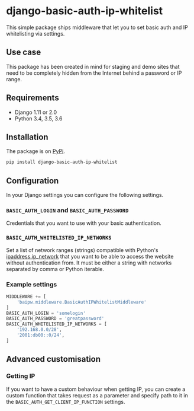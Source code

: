 # django-basic-auth-ip-whitelist
This simple package ships middleware that let you to set basic auth and IP
whitelisting via settings.

## Use case
This package has been created in mind for staging and demo sites that need to
be completely hidden from the Internet behind a password or IP range.

## Requirements
- Django 1.11 or 2.0
- Python 3.4, 3.5, 3.6

## Installation
The package is on [PyPi](https://pypi.org/project/django-basic-auth-ip-whitelist/).
```bash
pip install django-basic-auth-ip-whitelist
```

## Configuration
In your Django settings you can configure the following settings.

### `BASIC_AUTH_LOGIN` and `BASIC_AUTH_PASSWORD`
Credentials that you want to use with your basic authentication.

### `BASIC_AUTH_WHITELISTED_IP_NETWORKS`
Set a list of network ranges (strings) compatible with Python's
[ipaddress.ip_network](https://docs.python.org/3.6/library/ipaddress.html#ipaddress.ip_network)
that you want to be able to access the website without authentication from. It
must be either a string with networks separated by comma or Python iterable.

### Example settings

```python
MIDDLEWARE += [
    'baipw.middleware.BasicAuthIPWhitelistMiddleware'
]
BASIC_AUTH_LOGIN = 'somelogin'
BASIC_AUTH_PASSWORD = 'greatpassword'
BASIC_AUTH_WHITELISTED_IP_NETWORKS = [
    '192.168.0.0/28',
    '2001:db00::0/24',
]

```

## Advanced customisation
### Getting IP
If you want to have a custom behaviour when getting IP, you can create a custom
function that takes request as a parameter and specify path to it in the
`BASIC_AUTH_GET_CLIENT_IP_FUNCTION` settings.
